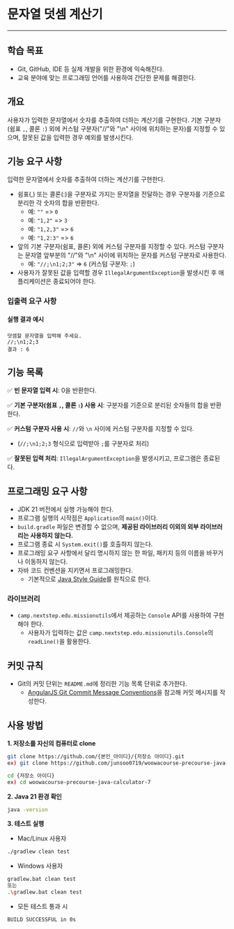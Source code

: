 # 문자열 덧셈 계산기

---

## 학습 목표
- Git, GitHub, IDE 등 실제 개발을 위한 환경에 익숙해진다.
- 교육 분야에 맞는 프로그래밍 언어를 사용하여 간단한 문제를 해결한다.

## 개요
사용자가 입력한 문자열에서 숫자를 추출하여 더하는 계산기를 구현한다. 기본 구분자(쉼표 `,`, 콜론 `:`) 외에 커스텀 구분자("//"와 "\n" 사이에 위치하는 문자)를 지정할 수 있으며, 잘못된 값을 입력한 경우 예외를 발생시킨다.

## 기능 요구 사항
입력한 문자열에서 숫자를 추출하여 더하는 계산기를 구현한다.
- 쉼표(,) 또는 콜론(:)을 구분자로 가지는 문자열을 전달하는 경우 구분자를 기준으로 분리한 각 숫자의 합을 반환한다.
    - 예: `""` => `0`
    - 예: `"1,2"` => `3`
    - 예: `"1,2,3"` => `6`
    - 예: `"1,2:3"` => `6`
- 앞의 기본 구분자(쉼표, 콜론) 외에 커스텀 구분자를 지정할 수 있다. 커스텀 구분자는 문자열 앞부분의 "//"와 "\n" 사이에 위치하는 문자를 커스텀 구분자로 사용한다.
    - 예: `"//;\n1;2;3"` => `6` (커스텀 구분자: `;`)
- 사용자가 잘못된 값을 입력할 경우 `IllegalArgumentException`을 발생시킨 후 애플리케이션은 종료되어야 한다.

### 입출력 요구 사항
#### 실행 결과 예시
 ```
 덧셈할 문자열을 입력해 주세요.
 //;\n1;2;3
 결과 : 6
 ```

## 기능 목록
✅ **빈 문자열 입력 시**: 0을 반환한다.

✅ **기본 구분자(쉼표 `,`, 콜론 `:`) 사용 시**: 구분자를 기준으로 분리된 숫자들의 합을 반환한다.

✅ **커스텀 구분자 사용 시**: `//`와 `\n` 사이에 커스텀 구분자를 지정할 수 있다.

- (`//;\n1;2;3` 형식으로 입력받아 `;`를 구분자로 처리)

✅ **잘못된 입력 처리**: `IllegalArgumentException`을 발생시키고, 프로그램은 종료된다.

## 프로그래밍 요구 사항
- JDK 21 버전에서 실행 가능해야 한다.
- 프로그램 실행의 시작점은 `Application`의 `main()`이다.
- `build.gradle` 파일은 변경할 수 없으며, **제공된 라이브러리 이외의 외부 라이브러리는 사용하지 않는다.**
- 프로그램 종료 시 `System.exit()`를 호출하지 않는다.
- 프로그래밍 요구 사항에서 달리 명시하지 않는 한 파일, 패키지 등의 이름을 바꾸거나 이동하지 않는다.
- 자바 코드 컨벤션을 지키면서 프로그래밍한다.
  - 기본적으로 [Java Style Guide](https://github.com/woowacourse/woowacourse-docs/tree/main/styleguide/java)를 원칙으로 한다.

### 라이브러리
- `camp.nextstep.edu.missionutils`에서 제공하는 `Console` API를 사용하여 구현해야 한다.
  - 사용자가 입력하는 값은 `camp.nextstep.edu.missionutils.Console`의 `readLine()`을 활용한다.

## 커밋 규칙
- Git의 커밋 단위는 `README.md`에 정리한 기능 목록 단위로 추가한다.
  - [AngularJS Git Commit Message Conventions](https://github.com/angular/angular.js/blob/main/DEVELOPERS.md#commits)을 참고해 커밋 메시지를 작성한다.

## 사용 방법
**1. 저장소를 자신의 컴퓨터로 clone**
  ```bash
  git clone https://github.com/{본인_아이디}/{저장소 아이디}.git
  ex) git clone https://github.com/junsoo0719/woowacourse-precourse-java-calculator-7.git
  
  cd {저장소 아이디}
  ex) cd woowacourse-precourse-java-calculator-7
  ```

**2. Java 21 환경 확인**
  ```bash
  java -version
  ```

**3. 테스트 실행**
- Mac/Linux 사용자
```bash
./gradlew clean test
```

- Windows 사용자
```bash
gradlew.bat clean test
또는
.\gradlew.bat clean test
```

- 모든 테스트 통과 시
```bash
BUILD SUCCESSFUL in 0s
```
